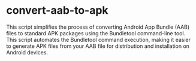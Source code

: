 # convert-aab-to-apk
This script simplifies the process of converting Android App Bundle (AAB) files to standard APK packages using the Bundletool command-line tool. This script automates the Bundletool command execution, making it easier to generate APK files from your AAB file for distribution and installation on Android devices.
